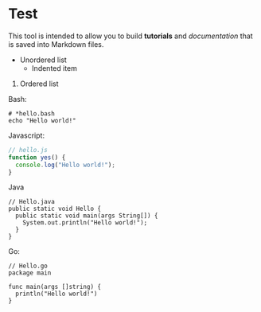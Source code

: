 # Test

This tool is intended to allow you to build **tutorials** and _documentation_ that is saved into Markdown files.

- Unordered list
    - Indented item
1. Ordered list

Bash:

```
# *hello.bash
echo "Hello world!"
```

Javascript:

```javascript
// hello.js
function yes() {
  console.log("Hello world!");
}
```

Java

```
// Hello.java
public static void Hello {
  public static void main(args String[]) {
    System.out.println("Hello world!");
  }
}
```

Go:

```
// Hello.go
package main

func main(args []string) {
  println("Hello world!")
}
```